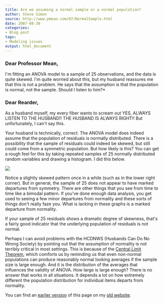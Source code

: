 ```yaml
---
title: Are we assuming a normal sample or a normal population?
author: Steve Simon
source: http://www.pmean.com/07/NormalSample.html
date: 2007-08-30
categories:
- Blog post
tags:
- Modeling issues
output: html_document
---
```


### Dear Professor Mean,

I'm fitting an ANOVA model to a sample of 25 observations, and the data is quite skewed. I'm quite worried about this, but my husband reassures me that this is not a problem. He says that the assumption is that the population is normal, not the sample. Should I listen to him?*

### Dear Rearder,

As a husband myself, my every fiber wants to scream out YES, ALWAYS LISTEN TO THE HUSBAND!! THE HUSBAND IS ALWAYS RIGHT!! But unfortunately, I can't say this.

Your husband is technically, correct. The ANOVA model does indeed assume that the population of residuals is normally distributed. There is a possibility that the sample of residuals could indeed be skewed, but still could come from a symmetric population. But how likely is this? You can get a rough feel for this by taking repeated samples of 25 normally distributed random variables and drawing a histogram. I did this below.

![](http://www.pmean.com/new-images/07/NormalSample01.gif)

Notice a slightly skewed pattern once in a while (such as in the lower right corner). But in general, the sample of 25 does not appear to have marked departures from symmetry. There are other things that you see from time to time like a bimodal pattern. If you've done enough data analysis, you get used to seeing a few minor departures from normality and these sorts of things don't really faze you. What is lacking in these graphs is a marked departure from normality.

If your sample of 25 residuals shows a dramatic degree of skewness, that's a fairly good indicator that the underlying population of residuals is not normal.

Perhaps I can avoid problems with the HCDNWS (Husbands Can Do No Wrong Society) by pointing out that the assumption of normality is not terribly critical in most settings. This is because of the [Central Limit Theorem](../ask/clt.asp), which comforts us by reminding us that even non-normal populations can produce reasonably normal looking averages if the sample size is large enough. And it is the distribution of the averages that influences the validity of ANOVA. How large is large enough? There is no answer that works in all situations. It depends a lot on how extremely different the population distribution for individual items departs from normality.

You can find an [earlier version][sim1] of this page on my [old website][sim2].

[sim1]: http://www.pmean.com/07/NormalSample.html
[sim2]: http://www.pmean.com
